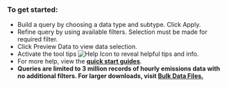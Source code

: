 ### To get started:

- Build a query by choosing a data type and subtype. Click Apply.
- Refine query by using available filters. Selection must be made for required filter.
- Click Preview Data to view data selection.
- Activate the tool tips ![Help Icon](https://api.epa.gov/easey/staging/content-mgmt/images/epa-help.svg) to reveal helpful tips and info.
- For more help, view the **[quick start guides](https://api.epa.gov/easey/staging/content-mgmt/campd/documents/CustomDataDownload-QuickStartGuide.pdf "Link")**.
- **Queries are limited to 3 million records of hourly emissions data with no additional filters. For larger downloads, visit **[Bulk Data Files.](https://campd-stg.app.cloud.gov/data/bulk-data-files "Link")****

